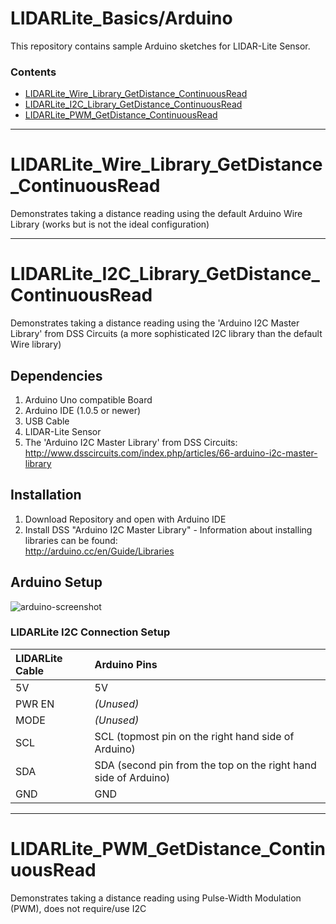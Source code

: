 LIDARLite_Basics/Arduino
========================================

This repository contains sample Arduino sketches for LIDAR-Lite Sensor. 

### Contents
- [LIDARLite_Wire_Library_GetDistance_ContinuousRead]()
- [LIDARLite_I2C_Library_GetDistance_ContinuousRead]()
- [LIDARLite_PWM_GetDistance_ContinuousRead]()

----

# LIDARLite_Wire_Library_GetDistance_ContinuousRead

Demonstrates taking a distance reading using the default Arduino Wire Library (works but is not the ideal configuration)

----

# LIDARLite_I2C_Library_GetDistance_ContinuousRead

Demonstrates taking a distance reading using the 'Arduino I2C Master Library' from DSS Circuits (a more sophisticated I2C library than the default Wire library)

## Dependencies
1. Arduino Uno compatible Board
2. Arduino IDE (1.0.5 or newer)
3. USB Cable
4. LIDAR-Lite Sensor
5. The 'Arduino I2C Master Library' from DSS Circuits: http://www.dsscircuits.com/index.php/articles/66-arduino-i2c-master-library

## Installation
1. Download Repository and open with Arduino IDE
2. Install DSS "Arduino I2C Master Library" - Information about installing libraries can be found:  
http://arduino.cc/en/Guide/Libraries

## Arduino Setup

![arduino-screenshot](http://pulsedlight3d.com/pl3d/wp-content/uploads/2014/10/arduino-setup.png)

### LIDARLite I2C Connection Setup
LIDARLite Cable | Arduino Pins
:---|:---
5V | 5V
PWR EN | _(Unused)_
MODE | _(Unused)_
SCL | SCL (topmost pin on the right hand side of Arduino)
SDA | SDA (second pin from the top on the right hand side of Arduino)
GND | GND

----

# LIDARLite_PWM_GetDistance_ContinuousRead

Demonstrates taking a distance reading using Pulse-Width Modulation (PWM), does not require/use I2C

